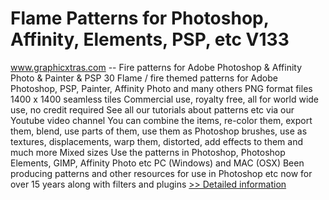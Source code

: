 # Flame Patterns for Photoshop, Affinity, Elements, PSP, etc V133
www.graphicxtras.com -- Fire patterns for Adobe Photoshop & Affinity Photo & Painter & PSP
30 Flame / fire themed patterns for Adobe Photoshop, PSP, Painter, Affinity Photo and many others
PNG format files 1400 x 1400 seamless tiles
Commercial use, royalty free, all for world wide use, no credit required
See all our tutorials about patterns etc via our Youtube video channel
You can combine the items, re-color them, export them, blend, use parts of them, use them as Photoshop brushes, use as textures, displacements, warp them, distorted, add effects to them and much more
Mixed sizes
Use the patterns in Photoshop, Photoshop Elements, GIMP, Affinity Photo etc
PC (Windows) and MAC (OSX)
Been producing patterns and other resources for use in Photoshop etc now for over 15 years along with filters and plugins
[>> Detailed information](https://secure.shareit.com/shareit/product.html?productid=300696198&affiliateid=200057808)